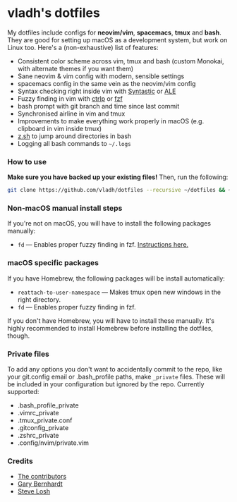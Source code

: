 # vladh's dotfiles

My dotfiles include configs for **neovim/vim**, **spacemacs**, **tmux** and **bash**. They are good for setting up macOS as a development system, but work on Linux too. Here's a (non-exhaustive) list of features:

* Consistent color scheme across vim, tmux and bash (custom Monokai, with alternate themes if you want them)
* Sane neovim & vim config with modern, sensible settings
* spacemacs config in the same vein as the neovim/vim config
* Syntax checking right inside vim with [Syntastic](https://github.com/scrooloose/syntastic) or [ALE](https://github.com/w0rp/ale)
* Fuzzy finding in vim with [ctrlp](https://github.com/kien/ctrlp.vim) or [fzf](https://github.com/junegunn/fzf)
* bash prompt with git branch and time since last commit
* Synchronised airline in vim and tmux
* Improvements to make everything work properly in macOS (e.g. clipboard in vim inside tmux)
* [z.sh](https://github.com/rupa/z) to jump around directories in bash
* Logging all bash commands to `~/.logs`

### How to use

**Make sure you have backed up your existing files!** Then, run the following:

```bash
git clone https://github.com/vladh/dotfiles --recursive ~/dotfiles && ~/dotfiles/.install.sh
```

### Non-macOS manual install steps

If you're not on macOS, you will have to install the following packages manually:

* `fd` — Enables proper fuzzy finding in fzf. [Instructions here.](https://github.com/junegunn/fzf)

### macOS specific packages

If you have Homebrew, the following packages will be install automatically:

* `reattach-to-user-namespace` — Makes tmux open new windows in the right directory.
* `fd` — Enables proper fuzzy finding in fzf.

If you don't have Homebrew, you will have to install these manually. It's highly recommended to install Homebrew before installing the dotfiles, though.

### Private files

To add any options you don't want to accidentally commit to the repo, like your git.config email or .bash\_profile paths, make `_private` files. These will be included in your configuration but ignored by the repo. Currently supported:

* .bash_profile_private
* .vimrc_private
* .tmux_private.conf
* .gitconfig_private
* .zshrc_private
* .config/nvim/private.vim

### Credits

* [The contributors](https://github.com/vladh/dotfiles/graphs/contributors)
* [Gary Bernhardt](https://github.com/garybernhardt)
* [Steve Losh](http://stevelosh.com/)
